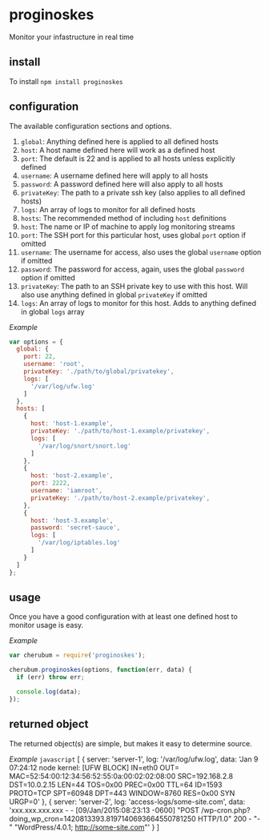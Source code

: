 # proginoskes
Monitor your infastructure in real time

## install ##
To install `npm install proginoskes`

## configuration ##
The available configuration sections and options.

1. `global`: Anything defined here is applied to all defined hosts
  1. `host`: A host name defined here will work as a defined host
  2. `port`: The default is 22 and is applied to all hosts unless explicitly defined
  3. `username`: A username defined here will apply to all hosts
  4. `password`: A password defined here will also apply to all hosts
  5. `privateKey`: The path to a private ssh key (also applies to all defined hosts)
  6. `logs`: An array of logs to monitor for all defined hosts
2. `hosts`: The recommended method of including `host` definitions
  1. `host`: The name or IP of machine to apply log monitoring streams
  2. `port`: The SSH port for this particular host, uses global `port` option if omitted
  3. `username`: The username for access, also uses the global `username` option if omitted
  4. `password`: The password for access, again, uses the global `password` option if omitted
  5. `privateKey`: The path to an SSH private key to use with this host. Will also use anything defined in global `privateKey` if omitted
  6. `logs`: An array of logs to monitor for this host. Adds to anything defined in global `logs` array

_Example_
```javascript
var options = {
  global: {
    port: 22,
    username: 'root',
    privateKey: './path/to/global/privatekey',
    logs: [
      '/var/log/ufw.log'
    ]
  },
  hosts: [
    {
      host: 'host-1.example',
      privateKey: './path/to/host-1.example/privatekey',
      logs: [
        '/var/log/snort/snort.log'
      ]
    },
    {
      host: 'host-2.example',
      port: 2222,
      username: 'iamroot',
      privateKey: './path/to/host-2.example/privatekey',
    },
    {
      host: 'host-3.example',
      password: 'secret-sauce',
      logs: [
        '/var/log/iptables.log'
      ]
    }
  ]
};
```

## usage ##
Once you have a good configuration with at least one defined host to monitor
usage is easy.

_Example_
```javascript
var cherubum = require('proginoskes');

cherubum.proginoskes(options, function(err, data) {
  if (err) throw err;

  console.log(data);
});
```

## returned object ##
The returned object(s) are simple, but makes it easy to determine source.

_Example_
```javascript```
[ { server: 'server-1',
    log: '/var/log/ufw.log',
    data: 'Jan  9 07:24:12 node kernel: [UFW BLOCK] IN=eth0 OUT= MAC=52:54:00:12:34:56:52:55:0a:00:02:02:08:00 SRC=192.168.2.8 DST=10.0.2.15 LEN=44 TOS=0x00 PREC=0x00 TTL=64 ID=1593 PROTO=TCP SPT=60948 DPT=443 WINDOW=8760 RES=0x00 SYN URGP=0' },
  { server: 'server-2',
    log: 'access-logs/some-site.com',
    data: 'xxx.xxx.xxx.xxx - - [09/Jan/2015:08:23:13 -0600] "POST /wp-cron.php?doing_wp_cron=1420813393.8197140693664550781250 HTTP/1.0" 200 - "-" "WordPress/4.0.1; http://some-site.com"' } ]
```
